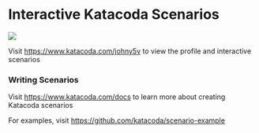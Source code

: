# Interactive Katacoda Scenarios

[![](http://shields.katacoda.com/katacoda/johny5v/count.svg)](https://www.katacoda.com/johny5v "Get your profile on Katacoda.com")

Visit https://www.katacoda.com/johny5v to view the profile and interactive scenarios

### Writing Scenarios
Visit https://www.katacoda.com/docs to learn more about creating Katacoda scenarios

For examples, visit https://github.com/katacoda/scenario-example
